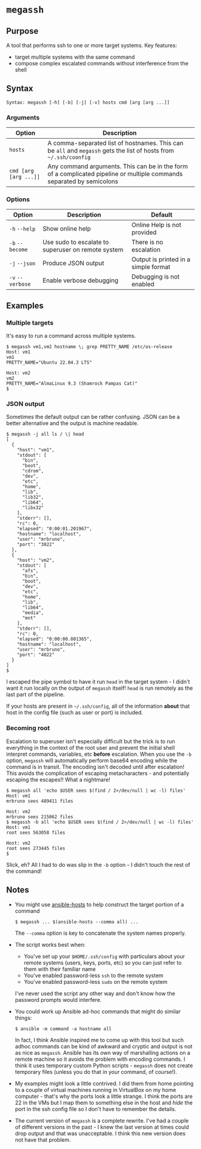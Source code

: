 # `megassh`

## Purpose
A tool that performs ssh to one or more target systems.  Key features:
- target multiple systems with the same command
- compose complex escalated commands without interference from the shell

## Syntax
```
Syntax: megassh [-h] [-b] [-j] [-v] hosts cmd [arg [arg ...]]
```

### Arguments
| Option | Description                                                                                                       |
|--------|-------------------------------------------------------------------------------------------------------------------|
| `hosts`  | A comma-separated list of hostnames.  This can be `all` and `megassh` gets the list of hosts from `~/.ssh/coonfig` |
| `cmd [arg [arg ...]]` | Any command arguments.  This can be in the form of a complicated pipeline or multiple commands separated by semicolons |

### Options
| Option        | Description                                                                                                                | Default                                                                                                |
|---------------|----------------------------------------------------------------------------------------------------------------------------|--------------------------------------------------------------------------------------------------------|
| `-h` `--help` | Show online help                                                                                                           | Online Help is not provided                                                                            |
|  `-b` `--become` | Use sudo to escalate to superuser on remote system                                                                      | There is no escalation                                                                                 |
|  `-j` `--json` | Produce JSON output                                                                                                        | Output is printed in a simple format                                                                   |
| `-v` `--verbose` | Enable verbose debugging                                                                                                   | Debugging is not enabled    |

## Examples

### Multiple targets
It's easy to run a command across multiple systems.
```
$ megassh vm1,vm2 hostname \; grep PRETTY_NAME /etc/os-release
Host: vm1
vm1
PRETTY_NAME="Ubuntu 22.04.3 LTS"

Host: vm2
vm2
PRETTY_NAME="AlmaLinux 9.3 (Shamrock Pampas Cat)"
$ 
```
### JSON output
Sometimes the default output can be rather confusing.  JSON can be a better alternative and the output is machine readable.
```
$ megassh -j all ls / \| head
[
  {
    "host": "vm1",
    "stdout": [
      "bin",
      "boot",
      "cdrom",
      "dev",
      "etc",
      "home",
      "lib",
      "lib32",
      "lib64",
      "libx32"
    ],
    "stderr": [],
    "rc": 0,
    "elapsed": "0:00:01.201967",
    "hostname": "localhost",
    "user": "mrbruno",
    "port": "3022"
  },
  {
    "host": "vm2",
    "stdout": [
      "afs",
      "bin",
      "boot",
      "dev",
      "etc",
      "home",
      "lib",
      "lib64",
      "media",
      "mnt"
    ],
    "stderr": [],
    "rc": 0,
    "elapsed": "0:00:00.801365",
    "hostname": "localhost",
    "user": "mrbruno",
    "port": "4022"
  }
]
$  
```

I escaped the pipe symbol to have it run `head` in the target system - I didn't want it run locally on the output of `megassh` itself!  `head` is run remotely as the last part of the pipeline. 

If your hosts are present in `~/.ssh/config`, all of the information **about** that host in the config file (such as user or port) is included.

### Becoming root
Escalation to superuser isn't especially difficult but the trick is to run everything in the context of the root user and prevent the initial shell interpret commands, variables, etc **before** escalation.  When you use the `-b` option, `megassh` will automatically perform base64 encoding while the command is in transit.  The encoding isn't decoded until after escalation!  This avoids the complication of escaping metacharacters - and potentially escaping the escapes!!  What a nightmare!

```commandline
$ megassh all 'echo $USER sees $(find / 2>/dev/null | wc -l) files'
Host: vm1
mrbruno sees 489411 files

Host: vm2
mrbruno sees 215062 files
$ megassh -b all 'echo $USER sees $(find / 2>/dev/null | wc -l) files'
Host: vm1
root sees 563058 files

Host: vm2
root sees 273445 files
$ 
```
Slick, eh?  All I had to do was slip in the `-b` option - I didn't touch the rest of the command!

## Notes

- You might use [ansible-hosts](ansible-hosts.md) to help construct the target portion of a command
 
    ```
    $ megassh ... $(ansible-hosts --comma all) ...
    ```
    The `--comma` option is key to concatenate the system names properly.
- The script works best when:
    - You've set up your `$HOME/.ssh/config` with particulars about your remote systems (users, keys, ports, etc) so you can just refer to them with their familiar name
    - You've enabled password-less `ssh` to the remote system
    - You've enabled password-less `sudo` on the remote system

    I've never used the script any other way and don't know how the password prompts would interfere.
- You could work up Ansible ad-hoc commands that might do similar things:
 
    ```
    $ ansible -m command -a hostname all
    ```

    In fact, I think Ansible inspired me to come up with this tool but such adhoc commands can be kind of awkward and cryptic and output is not as nice as `megassh`.  Ansible has its own way of marshalling actions on a remote machine so it avoids the problem with encoding commands.  I think it uses temporary custom Python scripts - `megassh` does not create temporary files (unless you do that in your command, of course!).
- My examples might look a little contrived.  I did them from home pointing to a couple of virtual machines running in VirtualBox on my home computer - that's why the ports look a little strange.  I think the ports are 22 in the VMs but I map them to something else in the host and _hide_ the port in the ssh config file so I don't have to remember the details.
- The current version of `megassh` is a complete rewrite.  I've had a couple of different versions in the past - I knew the last version at times could drop output and that was unacceptable.  I think this new version does not have that problem. 